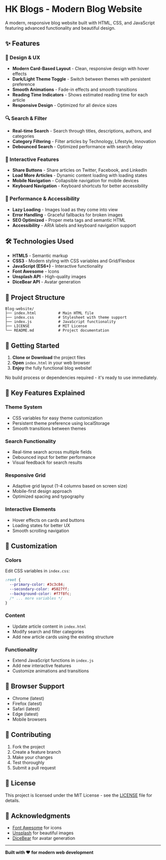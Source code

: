 # HK Blogs - Modern Blog Website

A modern, responsive blog website built with HTML, CSS, and JavaScript featuring advanced functionality and beautiful design.

## ✨ Features

### 🎨 Design & UX
- **Modern Card-Based Layout** - Clean, responsive design with hover effects
- **Dark/Light Theme Toggle** - Switch between themes with persistent preference
- **Smooth Animations** - Fade-in effects and smooth transitions
- **Reading Time Indicators** - Shows estimated reading time for each article
- **Responsive Design** - Optimized for all device sizes

### 🔍 Search & Filter
- **Real-time Search** - Search through titles, descriptions, authors, and categories
- **Category Filtering** - Filter articles by Technology, Lifestyle, Innovation
- **Debounced Search** - Optimized performance with search delay

### 📱 Interactive Features
- **Share Buttons** - Share articles on Twitter, Facebook, and LinkedIn
- **Load More Articles** - Dynamic content loading with loading states
- **Mobile Navigation** - Collapsible navigation for mobile devices
- **Keyboard Navigation** - Keyboard shortcuts for better accessibility

### 🚀 Performance & Accessibility
- **Lazy Loading** - Images load as they come into view
- **Error Handling** - Graceful fallbacks for broken images
- **SEO Optimized** - Proper meta tags and semantic HTML
- **Accessibility** - ARIA labels and keyboard navigation support

## 🛠️ Technologies Used

- **HTML5** - Semantic markup
- **CSS3** - Modern styling with CSS variables and Grid/Flexbox
- **JavaScript (ES6+)** - Interactive functionality
- **Font Awesome** - Icons
- **Unsplash API** - High-quality images
- **DiceBear API** - Avatar generation

## 📁 Project Structure

```
Blog-website/
├── index.html          # Main HTML file
├── index.css           # Stylesheet with theme support
├── index.js            # JavaScript functionality
├── LICENSE             # MIT License
└── README.md           # Project documentation
```

## 🚀 Getting Started

1. **Clone or Download** the project files
2. **Open** `index.html` in your web browser
3. **Enjoy** the fully functional blog website!

No build process or dependencies required - it's ready to use immediately.

## 🎯 Key Features Explained

### Theme System
- CSS variables for easy theme customization
- Persistent theme preference using localStorage
- Smooth transitions between themes

### Search Functionality
- Real-time search across multiple fields
- Debounced input for better performance
- Visual feedback for search results

### Responsive Grid
- Adaptive grid layout (1-4 columns based on screen size)
- Mobile-first design approach
- Optimized spacing and typography

### Interactive Elements
- Hover effects on cards and buttons
- Loading states for better UX
- Smooth scrolling navigation

## 🎨 Customization

### Colors
Edit CSS variables in `index.css`:
```css
:root {
  --primary-color: #3c3c84;
  --secondary-color: #5027ff;
  --background-color: #f7f8fc;
  /* ... more variables */
}
```

### Content
- Update article content in `index.html`
- Modify search and filter categories
- Add new article cards using the existing structure

### Functionality
- Extend JavaScript functions in `index.js`
- Add new interactive features
- Customize animations and transitions

## 📱 Browser Support

- Chrome (latest)
- Firefox (latest)
- Safari (latest)
- Edge (latest)
- Mobile browsers

## 🤝 Contributing

1. Fork the project
2. Create a feature branch
3. Make your changes
4. Test thoroughly
5. Submit a pull request

## 📄 License

This project is licensed under the MIT License - see the [LICENSE](LICENSE) file for details.

## 🙏 Acknowledgments

- [Font Awesome](https://fontawesome.com/) for icons
- [Unsplash](https://unsplash.com/) for beautiful images
- [DiceBear](https://dicebear.com/) for avatar generation

---

**Built with ❤️ for modern web development**

